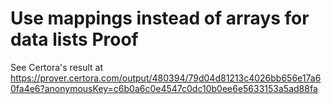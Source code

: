 # Use mappings instead of arrays for data lists Proof

See Certora's result at https://prover.certora.com/output/480394/79d04d81213c4026bb656e17a60fa4e6?anonymousKey=c6b0a6c0e4547c0dc10b0ee6e5633153a5ad88fa